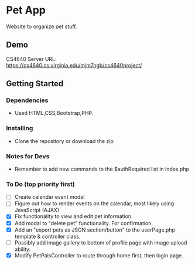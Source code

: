 # Pet App

Website to organize pet stuff.

## Demo

CS4640 Server URL: https://cs4640.cs.virginia.edu/mjm7ngb/cs4640project/<br>


## Getting Started

### Dependencies

* Used HTML,CSS,Bootstrap,PHP.


### Installing

* Clone the repository or download the zip

### Notes for Devs
* Remember to add new commands to the $authRequired list in index.php

### To Do (top priority first)
- [ ] Create calendar event model
- [ ] Figure out how to render events on the calendar, most likely using JavaScript (AJAX)
- [X] Fix functionality to view and edit pet information.
- [X] Add modal to "delete pet" functionality. For confirmation.
- [X] Add an "export pets as JSON section/button" to the userPage.php template & controller class.
- [ ] Possibly add image gallery to bottom of profile page with image upload ability.
- [X] Modify PetPalsController to route through home first, then login page.
